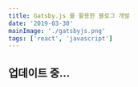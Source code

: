 ```yaml
---
title: Gatsby.js 를 활용한 블로그 개발
date: '2019-03-30'
mainImage: './gatsbyjs.png'
tags: ['react', 'javascript']
---
```


## 업데이트 중...
